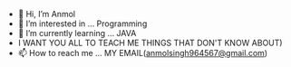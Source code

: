 - 👋 Hi, I’m Anmol
- 👀 I’m interested in ... Programming
- 🌱 I’m currently learning ... JAVA
-  I WANT YOU ALL TO TEACH ME THINGS THAT  DON'T KNOW ABOUT)
- 📫 How to reach me ... MY EMAIL(anmolsingh964567@gmail.com)
